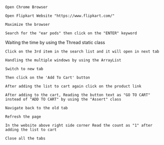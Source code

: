
	Open Chrome Browser
		
	Open Flipkart Website "https://www.flipkart.com/"
		
	Maximize the browser
	
	Search for the "ear pods" then click on the "ENTER" keyword
		
  Waiting the time by using the Thread static class
		
	Click on the 3rd item in the search list and it will open in next tab
		
	Handling the multiple windows by using the ArrayList
		
	Switch to new tab
		
	Then click on the 'Add To Cart' button
	
	After adding the list to cart again click on the product link
		
	After adding to the cart, Reading the button text as "GO TO CART" instead of "ADD TO CART" by using the "Assert" class
	
	Navigate back to the old tab
	
	Refresh the page
		
	In the website above right side corner Read the count as "1" after adding the list to cart
      
	Close all the tabs
		
